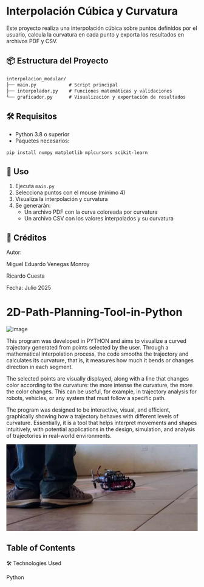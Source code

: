 
# Interpolación Cúbica y Curvatura

Este proyecto realiza una interpolación cúbica sobre puntos definidos por el usuario,
calcula la curvatura en cada punto y exporta los resultados en archivos PDF y CSV.

## 📦 Estructura del Proyecto

```
interpolacion_modular/
├── main.py            # Script principal
├── interpolador.py    # Funciones matemáticas y validaciones
└── graficador.py      # Visualización y exportación de resultados
```

## 🛠️ Requisitos

- Python 3.8 o superior
- Paquetes necesarios:

```bash
pip install numpy matplotlib mplcursors scikit-learn
```

## 🚀 Uso

1. Ejecuta `main.py`
2. Selecciona puntos con el mouse (mínimo 4)
3. Visualiza la interpolación y curvatura
4. Se generarán:
   - Un archivo PDF con la curva coloreada por curvatura
   - Un archivo CSV con los valores interpolados y su curvatura

## 🧠 Créditos

Autor: 

Miguel Eduardo Venegas Monroy 

Ricardo Cuesta

Fecha: Julio 2025





# 2D-Path-Planning-Tool-in-Python

![image](https://raw.githubusercontent.com/miguelvmonroy/python-patch/refs/heads/main/Pantalla.png)




This program was developed in PYTHON and aims to visualize a curved trajectory generated from points selected by the user. Through a mathematical interpolation process, the code smooths the trajectory and calculates its curvature, that is, it measures how much it bends or changes direction in each segment.

The selected points are visually displayed, along with a line that changes color according to the curvature: the more intense the curvature, the more the color changes. This can be useful, for example, in trajectory analysis for robots, vehicles, or any system that must follow a specific path.

The program was designed to be interactive, visual, and efficient, graphically showing how a trajectory behaves with different levels of curvature. Essentially, it is a tool that helps interpret movements and shapes intuitively, with potential applications in the design, simulation, and analysis of trajectories in real-world environments.

<p align="center">
  <img src="https://raw.githubusercontent.com/miguelvmonroy/omnidirectional-mobile-robot/refs/heads/main/FotosVehiculo.jpg" alt="Vehículo Omnidireccional" />
</p>



## Table of Contents

🛠 Technologies Used

Python
